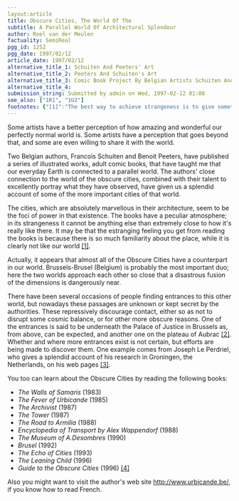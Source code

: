 ```yaml
---
layout:article
title: Obscure Cities, The World Of The
subtitle: A Parallel World Of Architectural Splendour
author: Roel van der Meulen
factuality: SemiReal
pgg_id: 12S2
pgg_date: 1997/02/12
article_date: 1997/02/12
alternative_title_1: Schuiten And Peeters' Art
alternative_title_2: Peeters And Schuiten's Art
alternative_title_3: Comic Book Project By Belgian Artists Schuiten And Peeters
alternative_title_4: 
submission_string: Submitted by admin on Wed, 1997-02-12 01:00
see_also: ["1R1", "1U2"]
footnotes: {"[1]":"The best way to achieve strangeness is to give something very familiar a slight twist.","[2]":"Read The Leaning Child.","[3]":"http://www.xs4all.nl/~eilko/perdriel/","[4]":"I have no idea whether these books have been translated in English. They certainly exist in French and Dutch."}
---
```

<div>
<p>Some artists have a better perception of how amazing and wonderful our perfectly normal world is. Some artists have a perception that goes beyond that, and some are even willing to share it with the world.</p>
<p>Two Belgian authors, Francois Schuiten and Benoit Peeters, have published a series of illustrated works, adult comic books, that have taught me that our everyday Earth is connected to a parallel world. The authors' close connection to the world of the obscure cities, combined with their talent to excellently portray what they have observed, have given us a splendid account of some of the more important cities of that world.</p>
<p>The cities, which are absolutely marvellous in their architecture, seem to be the foci of power in that existence. The books have a peculiar atmosphere; in its strangeness it cannot be anything else than extremely close to how it's really like there. It may be that the estranging feeling you get from reading the books is because there is so much familiarity about the place, while it is clearly not like our world <a href="#footnotes.1" class="footnote-link">[1]</a>.</p>
<p>Actually, it appears that almost all of the Obscure Cities have a counterpart in our world. Brussels-Brusel (Belgium) is probably the most important duo; here the two worlds approach each other so close that a disastrous fusion of the dimensions is dangerously near.</p>
<p>There have been several occasions of people finding entrances to this other world, but nowadays these passages are unknown or kept secret by the authorities. These repressively discourage contact, either so as not to disrupt some cosmic balance, or for other more obscure reasons. One of the entrances is said to be underneath the Palace of Justice in Brussels as, from above, can be expected, and another one on the plateau of Aubrac <a href="#footnotes.2" class="footnote-link">[2]</a>. Whether and where more entrances exist is not certain, but efforts are being made to discover them. One example comes from Joseph Le Perdriel, who gives a splendid account of his research in Groningen, the Netherlands, on his web pages <a href="#footnotes.3" class="footnote-link">[3]</a>.</p>
<p>You too can learn about the Obscure Cities by reading the following books:</p>
<ul>
<li>
<em>The Walls of Samaris</em> (1983)</li>
<li>
<em>The Fever of Urbicande</em> (1985)</li>
<li>
<em>The Archivist</em> (1987)</li>
<li>
<em>The Tower</em> (1987)</li>
<li>
<em>The Road to Armilia</em> (1988)</li>
<li>
<em>Encyclopedia of Transport by Alex Wappendorf</em> (1988)</li>
<li>
<em>The Museum of A.Desombres</em> (1990)</li>
<li>
<em>Brusel</em> (1992)</li>
<li>
<em>The Echo of Cities</em> (1993)</li>
<li>
<em>The Leaning Child</em> (1996)</li>
<li>
<em>Guide to the Obscure Cities</em> (1996) <a href="#footnotes.4" class="footnote-link">[4]</a>
</li>
</ul>
<p>Also you might want to visit the author's web site <a href="https://web.archive.org/web/20130117012927/http://www.urbicande.be/">http://www.urbicande.be/</a>, if you know how to read French.</p>
</div>
